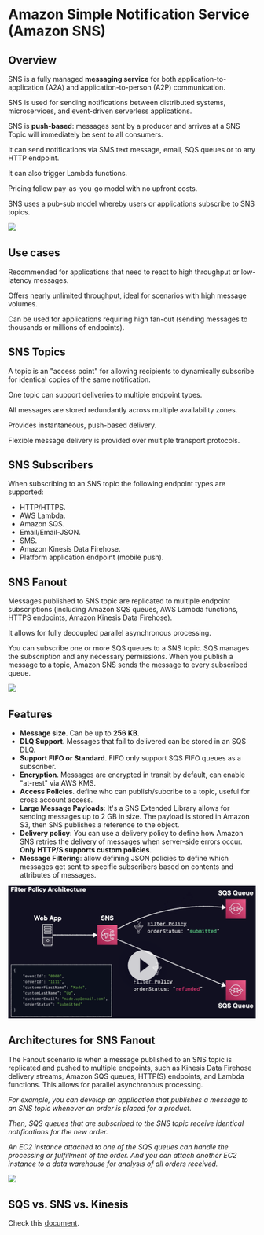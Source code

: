 # Amazon Simple Notification Service (Amazon SNS)

## Overview

SNS is a fully managed **messaging service** for both application-to-application (A2A) and application-to-person (A2P) communication.

SNS is used for sending notifications between distributed systems, microservices, and event-driven serverless applications.

SNS is **push-based**: messages sent by a producer and arrives at a SNS Topic will immediately be sent to all consumers.

It can send notifications via SMS text message, email, SQS queues or to any HTTP endpoint.

It can also trigger Lambda functions.

Pricing follow pay-as-you-go model with no upfront costs.

SNS uses a pub-sub model whereby users or applications subscribe to SNS topics.

![](https://docs.aws.amazon.com/images/sns/latest/dg/images/sns-delivery-protocols.png)


## Use cases

Recommended for applications that need to react to high throughput or low-latency messages.

Offers nearly unlimited throughput, ideal for scenarios with high message volumes.

Can be used for applications requiring high fan-out (sending messages to thousands or millions of endpoints).


## SNS Topics

A topic is an "access point" for allowing recipients to dynamically subscribe for identical copies of the same notification.

One topic can support deliveries to multiple endpoint types.

All messages are stored redundantly across multiple availability zones.

Provides instantaneous, push-based delivery.

Flexible message delivery is provided over multiple transport protocols.


## SNS Subscribers

When subscribing to an SNS topic the following endpoint types are supported:

- HTTP/HTTPS.
- AWS Lambda.
- Amazon SQS.
- Email/Email-JSON.
- SMS.
- Amazon Kinesis Data Firehose.
- Platform application endpoint (mobile push).


## SNS Fanout

Messages published to SNS topic are replicated to multiple endpoint subscriptions (including Amazon SQS queues, AWS Lambda functions, HTTPS endpoints, Amazon Kinesis Data Firehose). 

It allows for fully decoupled parallel asynchronous processing.

You can subscribe one or more SQS queues to a SNS topic. SQS manages the subscription and any necessary permissions. When you publish a message to a topic, Amazon SNS sends the message to every subscribed queue.

![](https://digitalcloud.training/wp-content/uploads/2022/01/amazon-sns-and-sqs-fan-out.jpeg)


## Features

- **Message size**. Can be up to **256 KB**.
- **DLQ Support**. Messages that fail to delivered can be stored in an SQS DLQ.
- **Support FIFO or Standard**. FIFO only support SQS FIFO queues as a subscriber.
- **Encryption**. Messages are encrypted in transit by default, can enable "at-rest" via AWS KMS.
- **Access Policies**. define who can publish/subcribe to a topic, useful for cross account access.
- **Large Message Payloads**: It's a SNS Extended Library allows for sending messages up to 2 GB in size. The payload is stored in Amazon S3, then SNS publishes a reference to the object.
- **Delivery policy**: You can use a delivery policy to define how Amazon SNS retries the delivery of messages when server-side errors occur. **Only HTTP/S supports custom policies**.
- **Message Filtering**: allow defining JSON policies to define which messages get sent to specific subscribers based on contents and attributes of messages.

![](./images/sns-filter-policy.png)


## Architectures for SNS Fanout

The Fanout scenario is when a message published to an SNS topic is replicated and pushed to multiple endpoints, such as Kinesis Data Firehose delivery streams, Amazon SQS queues, HTTP(S) endpoints, and Lambda functions. This allows for parallel asynchronous processing.

*For example, you can develop an application that publishes a message to an SNS topic whenever an order is placed for a product.*

*Then, SQS queues that are subscribed to the SNS topic receive identical notifications for the new order.*

*An EC2 instance attached to one of the SQS queues can handle the processing or fulfillment of the order. And you can attach another EC2 instance to a data warehouse for analysis of all orders received.*

![](https://docs.aws.amazon.com/images/sns/latest/dg/images/sns-fanout.png)


## SQS vs. SNS vs. Kinesis

Check this [document](../app-integration/sqs.md#sqs-vs-sns-vs-kinesis-vs-mq).
